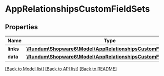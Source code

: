 # AppRelationshipsCustomFieldSets

## Properties
Name | Type | Description | Notes
------------ | ------------- | ------------- | -------------
**links** | [**\Rundum\Shopware6\Model\AppRelationshipsCustomFieldSetsLinks**](AppRelationshipsCustomFieldSetsLinks.md) |  | [optional] 
**data** | [**\Rundum\Shopware6\Model\AppRelationshipsCustomFieldSetsData[]**](AppRelationshipsCustomFieldSetsData.md) |  | [optional] 

[[Back to Model list]](../../README.md#documentation-for-models) [[Back to API list]](../../README.md#documentation-for-api-endpoints) [[Back to README]](../../README.md)


